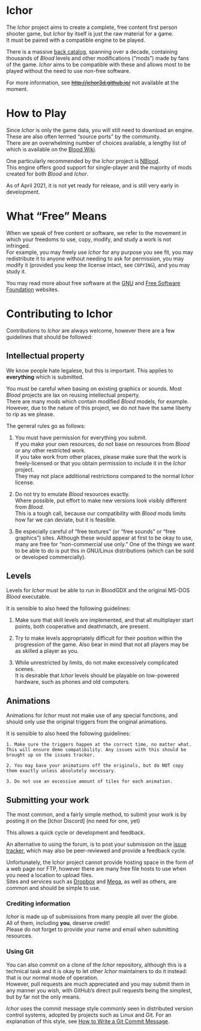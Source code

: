 
# Ichor


The *Ichor* project aims to create a complete, free content first
person shooter game, but *Ichor* by itself is just the raw
material for a game.  
It must be paired with a compatible engine to be played.

There is a massive [back
catalog](http://blood.freeminded.de/), spanning over a decade,
containing thousands of *Blood* levels and other modifications
(“mods”) made by fans of the game.
*Ichor* aims to be compatible with these and allows most to be
played without the need to use non-free software.

For more information, see ~~http://ichor3d.github.io/~~
 not available at the moment.

# How to Play

Since *Ichor* is only the game data, you will still need to
download an engine.
These are also often termed “source ports” by the community.  
There are an overwhelming number of choices available, a lengthy list of
 which is available on the
[Blood Wiki](https://blood-wiki.org/index.php/List_of_Source_Ports_and_Recreations).

One particularly recommended by the *Ichor* project is
[NBlood](https://lerppu.net/wannabethesis/).  
This engine offers good support for
single-player and the majority of mods created for both
*Blood* and *Ichor*.

As of April 2021, it is not yet ready for release, and is still very early in development.

# What “Free” Means

When we speak of free content or software, we refer to the movement in
which your freedoms to use, copy, modify, and study a work is not
infringed.  
For example, you may freely use *Ichor* for any purpose you see
fit, you may redistribute it to anyone without needing to ask
for permission, you may modify it (provided you keep the license
intact, see `COPYING`), and you may study it.

You may read more about free software at the [GNU](http://www.gnu.org/)
and [Free Software Foundation](http://www.fsf.org/) websites.

# Contributing to Ichor

Contributions to *Ichor* are always welcome, however there are a
few guidelines that should be followed:

## Intellectual property

We know people hate legalese, but this is important. This applies to
**everything** which is submitted.

You must be careful when basing on existing graphics or sounds.
Most *Blood* projects are lax on reusing intellectual property.  
There are many mods which contain modified *Blood* models, for example.
However, due to the nature of this project, we do not have the same
liberty to rip as we please.

The general rules go as follows:

  1. You must have permission for everything you submit.  
     If you make your own resources, do not base on resources from
     *Blood* or any other restricted work.  
     If you take work from other places, please make sure that the work
     is freely-licensed or that you obtain permission to include it in
     the *Ichor* project.  
     They may not place additional restrictions compared to the normal
     *Ichor* license.

  2. Do not try to emulate *Blood* resources exactly.  
     Where possible, put effort to make new versions look visibly
     different from *Blood*.  
     This is a tough call, because our compatibility with *Blood* mods
     limits how far we can deviate, but it is feasible.

  3. Be especially careful of “free textures” (or “free sounds” or
     “free graphics”) sites.  Although these would appear at first to
     be okay to use, many are free for “non-commercial use only.”
     One of the things we want to be able to do is put this in
     GNU/Linux distributions (which can be sold or developed
     commercially).

## Levels

Levels for *Ichor* must be able to run in BloodGDX and the original MS-DOS *Blood* executable.

It is sensible to also heed the following guidelines:

  1. Make sure that skill levels are implemented, and that all
     multiplayer start points, both cooperative and deathmatch, are
     present.

  2. Try to make levels appropriately difficult for their position
     within the progression of the game.  Also bear in mind that not
     all players may be as skilled a player as you.

  3. While unrestricted by limits, do not make excessively complicated
     scenes.  
     It is desirable that *Ichor* levels should be playable on
     low-powered hardware, such as phones and old computers.

## Animations

Animations for *Ichor* must not make use of any special functions, and should only use the original triggers from the original animations.

It is sensible to also heed the following guidelines:

	1. Make sure the triggers happen at the correct time, no matter what. This will ensure demo compatibility. Any issues with this should be brought up on the issues tracker.
	
	2. You may base your animations off the originals, but do NOT copy them exactly unless absolutely necessary.
	
	3. Do not use an excessive amount of tiles for each animation.

## Submitting your work

The most common, and a fairly simple method, to submit your work is by
posting it on the [Ichor Discord] (no need for one, yet)

This allows a quick cycle or development and feedback.

An alternative to using the forum, is to post your submission on the
[issue tracker](https://github.com/MissLav/Ichor/issues), which
may also be peer-reviewed and provide a feedback cycle.

Unfortunately, the Ichor project cannot provide hosting space in
the form of a web page nor FTP, however there are many free file hosts
to use when you need a location to upload files.  
Sites and services such as [Dropbox](https://www.dropbox.com/) and
[Mega](https://mega.co.nz/), as well as others, are common and should
be simple to use.

### Crediting information

*Ichor* is made up of submissions from many people all over the
globe.  
All of them, including **you**, deserve credit!  
Please do not forget to provide your name and email when submitting
resources.

### Using Git

You can also commit on a clone of the *Ichor* repository,
although this is a technical task and it is okay to let other
*Ichor* maintainers to do it instead: that is our normal mode of
operation.  
However, pull requests are much appreciated and you may submit them in
any manner you wish, with GitHub’s direct pull requests being the
simplest, but by far not the only means.

*Ichor* uses the commit message style commonly seen in
distributed version control systems, adopted by projects such as Linux
and Git.
For an explanation of this style, see
[How to Write a Git Commit
Message](https://chris.beams.io/posts/git-commit/).

